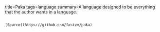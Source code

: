 title=Paka
tags=language
summary=A language designed to be everything that the author wants in a language.
~~~~~~

[Source](https://github.com/fastvm/paka)
